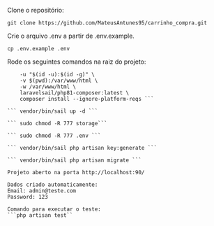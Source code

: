 Clone o repositório:

```git clone https://github.com/MateusAntunes95/carrinho_compra.git```

Crie o arquivo .env a partir de .env.example.

``` cp .env.example .env ```

Rode os seguintes comandos na raiz do projeto:

``` docker run --rm \
    -u "$(id -u):$(id -g)" \
    -v $(pwd):/var/www/html \
    -w /var/www/html \
    laravelsail/php81-composer:latest \
    composer install --ignore-platform-reqs ```

``` vendor/bin/sail up -d ```

``` sudo chmod -R 777 storage```

``` sudo chmod -R 777 .env ```

``` vendor/bin/sail php artisan key:generate ```

``` vendor/bin/sail php artisan migrate ```

Projeto aberto na porta http://localhost:90/

Dados criado automaticamente:
Email: admin@teste.com
Password: 123

Comando para executar o teste:
```php artisan test``
